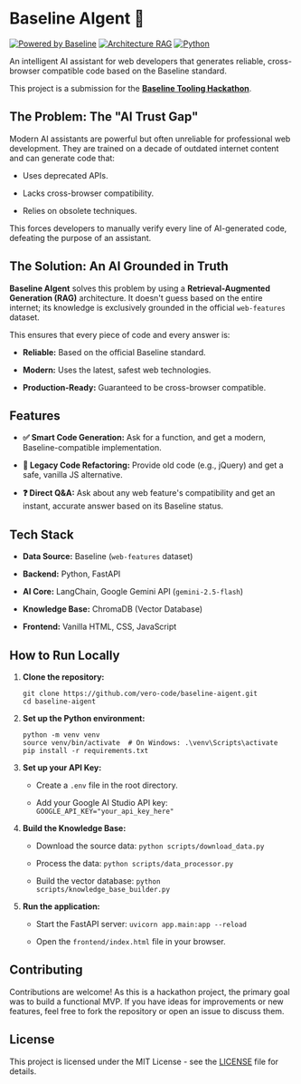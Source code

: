 # Baseline AIgent 🤖
[![Powered by Baseline](https://img.shields.io/badge/Powered%20by-Baseline-purple.svg)](https://web.dev/baseline/)
[![Architecture RAG](https://img.shields.io/badge/Architecture-RAG-blue.svg)](https://aws.amazon.com/what-is/retrieval-augmented-generation/)
[![Python](https://img.shields.io/badge/Python-3.9+-blue.svg)](https://www.python.org/)

An intelligent AI assistant for web developers that generates reliable, cross-browser compatible code based on the Baseline standard.

This project is a submission for the [**Baseline Tooling Hackathon**](https://devpost.com/software/baseline-aigent).

## The Problem: The "AI Trust Gap"

Modern AI assistants are powerful but often unreliable for professional web development. They are trained on a decade of outdated internet content and can generate code that:

-   Uses deprecated APIs.
    
-   Lacks cross-browser compatibility.
    
-   Relies on obsolete techniques.
    

This forces developers to manually verify every line of AI-generated code, defeating the purpose of an assistant.

## The Solution: An AI Grounded in Truth

**Baseline AIgent** solves this problem by using a **Retrieval-Augmented Generation (RAG)** architecture. It doesn't guess based on the entire internet; its knowledge is exclusively grounded in the official `web-features` dataset.

This ensures that every piece of code and every answer is:

-   **Reliable:** Based on the official Baseline standard.
    
-   **Modern:** Uses the latest, safest web technologies.
    
-   **Production-Ready:** Guaranteed to be cross-browser compatible.
    

## Features

-   **✅ Smart Code Generation:** Ask for a function, and get a modern, Baseline-compatible implementation.
    
-   **🔄 Legacy Code Refactoring:** Provide old code (e.g., jQuery) and get a safe, vanilla JS alternative.
    
-   **❓ Direct Q&A:** Ask about any web feature's compatibility and get an instant, accurate answer based on its Baseline status.
    

## Tech Stack

-   **Data Source:** Baseline (`web-features` dataset)

-   **Backend:** Python, FastAPI
    
-   **AI Core:** LangChain, Google Gemini API (`gemini-2.5-flash`)
    
-   **Knowledge Base:** ChromaDB (Vector Database)
    
-   **Frontend:** Vanilla HTML, CSS, JavaScript
    

## How to Run Locally

1.  **Clone the repository:**
    
    ```
    git clone https://github.com/vero-code/baseline-aigent.git
    cd baseline-aigent
    ```
    
2.  **Set up the Python environment:**
    
    ```
    python -m venv venv
    source venv/bin/activate  # On Windows: .\venv\Scripts\activate
    pip install -r requirements.txt
    ```
    
3.  **Set up your API Key:**
    
    -   Create a `.env` file in the root directory.
        
    -   Add your Google AI Studio API key: `GOOGLE_API_KEY="your_api_key_here"`
        
4.  **Build the Knowledge Base:**
    
    -   Download the source data: `python scripts/download_data.py`
        
    -   Process the data: `python scripts/data_processor.py`
        
    -   Build the vector database: `python scripts/knowledge_base_builder.py`
        
5.  **Run the application:**
    
    -   Start the FastAPI server: `uvicorn app.main:app --reload`
        
    -   Open the `frontend/index.html` file in your browser.

## Contributing

Contributions are welcome! As this is a hackathon project, the primary goal was to build a functional MVP. If you have ideas for improvements or new features, feel free to fork the repository or open an issue to discuss them.

## License

This project is licensed under the MIT License - see the [LICENSE](LICENSE) file for details.